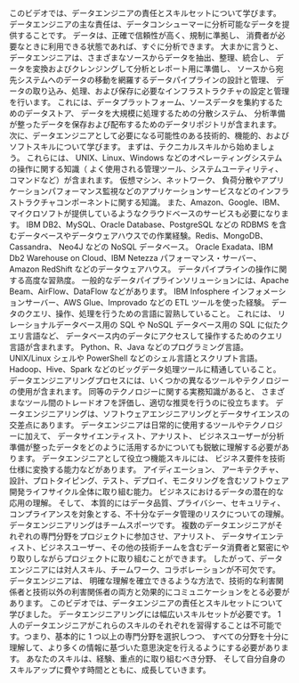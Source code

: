 このビデオでは、データエンジニアの責任とスキルセットについて学びます。 データエンジニアの主な責任は、データコンシューマーに分析可能なデータを提供することです。 データは、正確で信頼性が高く、規制に準拠し、 消費者が必要なときに利用できる状態であれば、すぐに分析できます。 大まかに言うと、データエンジニアは、さまざまなソースからデータを抽出、整理、統合し、 データを変換およびクレンジングして分析とレポート用に準備し、 ソースから宛先システムへのデータの移動を網羅するデータパイプラインの設計と管理、 データの取り込み、処理、および保存に必要なインフラストラクチャの設定と管理を行います。 これには、データプラットフォーム、ソースデータを集約するためのデータストア、 データを大規模に処理するための分散システム、 分析準備が整ったデータを保存および配布するためのデータリポジトリが含まれます。 次に、データエンジニアとして必要になる可能性のある技術的、機能的、およびソフトスキルについて学びます。 まずは、テクニカルスキルから始めましょう。 これらには、 UNIX、Linux、Windows などのオペレーティングシステムの操作に関する知識（ よく使用される管理ツール、システムユーティリティ、コマンドなど）が含まれます。 仮想マシン、ネットワーク、 負荷分散やアプリケーションパフォーマンス監視などのアプリケーションサービスなどのインフラストラクチャコンポーネントに関する知識。 また、Amazon、Google、IBM、マイクロソフトが提供しているようなクラウドベースのサービスも必要になります。 IBM DB2、MySQL、Oracle Database、PostgreSQL などの RDBMS を含むデータベースやデータウェアハウスでの作業経験。Redis、MongoDB、Cassandra、 Neo4J などの NoSQL データベース。 Oracle Exadata、IBM Db2 Warehouse on Cloud、IBM Netezza パフォーマンス・サーバー、Amazon RedShift などのデータウェアハウス。 データパイプラインの操作に関する高度な習熟度。 一般的なデータパイプラインソリューションには、Apache Beam、AirFlow、DataFlow などがあります。 IBM Infosphere インフォメーションサーバー、AWS Glue、Improvado などの ETL ツールを使った経験。 データのクエリ、操作、処理を行うための言語に習熟していること。 これには、 リレーショナルデータベース用の SQL や NoSQL データベース用の SQL に似たクエリ言語など、 データベース内のデータにアクセスして操作するためのクエリ言語が含まれます。 Python、R、Java などのプログラミング言語。 UNIX/Linux シェルや PowerShell などのシェル言語とスクリプト言語。 Hadoop、Hive、Spark などのビッグデータ処理ツールに精通していること。 データエンジニアリングプロセスには、いくつかの異なるツールやテクノロジーの使用が含まれます。 同等のテクノロジーに関する実務知識があると、 さまざまなツール間のトレードオフを評価し、適切な推奨を行うのに役立ちます。 データエンジニアリングは、ソフトウェアエンジニアリングとデータサイエンスの交差点にあります。 データエンジニアは日常的に使用するツールやテクノロジーに加えて、 データサイエンティスト、アナリスト、 ビジネスユーザーが分析準備が整ったデータをどのように活用するかについても鋭敏に理解する必要があります。 データエンジニアとして役立つ機能スキルには、 ビジネス要件を技術仕様に変換する能力などがあります。 アイディエーション、 アーキテクチャ、設計、プロトタイピング、テスト、デプロイ、モニタリングを含むソフトウェア開発ライフサイクル全体に取り組む能力。 ビジネスにおけるデータの潜在的な応用の理解。 そして、 本質的にはデータ品質、プライバシー、セキュリティ、コンプライアンスを対象とする、不十分なデータ管理のリスクについての理解。 データエンジニアリングはチームスポーツです。 複数のデータエンジニアがそれぞれの専門分野をプロジェクトに参加させ、アナリスト、 データサイエンティスト、ビジネスユーザー、その他の技術チームを含むデータ消費者と緊密にやり取りしながらプロジェクトに取り組むことができます。 したがって、データエンジニアには対人スキル、チームワーク、コラボレーションが不可欠です。 データエンジニアは、 明確な理解を確立できるような方法で、技術的な利害関係者と技術以外の利害関係者の両方と効果的にコミュニケーションをとる必要があります。 このビデオでは、データエンジニアの責任とスキルセットについて学びました。 データエンジニアリングには幅広いスキルセットが必要です。 1 人のデータエンジニアがこれらのスキルのそれぞれを習得することは不可能です。つまり、基本的に 1 つ以上の専門分野を選択しつつ、 すべての分野を十分に理解して、より多くの情報に基づいた意思決定を行えるようにする必要があります。 あなたのスキルは、経験、重点的に取り組むべき分野、 そして自分自身のスキルアップに費やす時間とともに、成長していきます。
